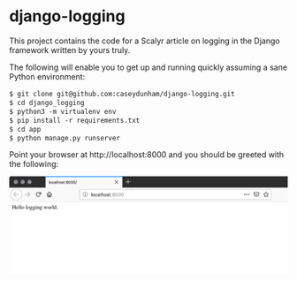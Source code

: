 # django-logging

This project contains the code for a Scalyr article on logging in the
Django framework written by yours truly.

The following will enable you to get up and running quickly assuming a sane
Python environment:

```
$ git clone git@github.com:caseydunham/django-logging.git
$ cd django_logging
$ python3 -m virtualenv env
$ pip install -r requirements.txt
$ cd app
$ python manage.py runserver
```

Point your browser at http://localhost:8000 and you should be greeted with
the following:

![Browser hello message](images/hello_logging.png)
